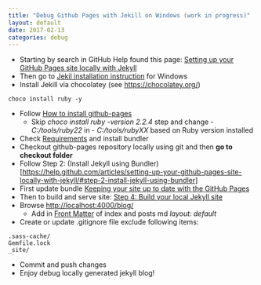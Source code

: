 ```yaml
---
title: "Debug Github Pages with Jekill on Windows (work in progress)"
layout: default
date: 2017-02-13
categories: debug
---
```


* Starting by search in GitHub Help found this page: [Setting up your GitHub Pages site locally with Jekyll](https://help.github.com/articles/setting-up-your-github-pages-site-locally-with-jekyll/#platform-windows)
* Then go to [Jekil installation instruction](http://jekyllrb.com/docs/windows/#installation) for Windows
* Install Jekill via chocolatey (see https://chocolatey.org/)

```
choco install ruby -y
```

* Follow [How to install github-pages](http://jekyllrb.com/docs/windows/#how-to-install-github-pages)
  * Skip *choco install ruby -version 2.2.4* step and change *- C:/tools/ruby22* in - *C:/tools/rubyXX* based on Ruby version installed
* Check [Requirements](https://help.github.com/articles/setting-up-your-github-pages-site-locally-with-jekyll/#requirements) and install bundler
* Checkout github-pages repository locally using git and then **go to checkout folder**
* Follow Step 2: (Install Jekyll using Bundler)[https://help.github.com/articles/setting-up-your-github-pages-site-locally-with-jekyll/#step-2-install-jekyll-using-bundler]
* First update bundle [Keeping your site up to date with the GitHub Pages](https://help.github.com/articles/setting-up-your-github-pages-site-locally-with-jekyll/#keeping-your-site-up-to-date-with-the-github-pages-gem)
* Then to build and serve site: [Step 4: Build your local Jekyll site](https://help.github.com/articles/setting-up-your-github-pages-site-locally-with-jekyll/#step-4-build-your-local-jekyll-site)
* Browse [http://localhost:4000/blog/](http://localhost:4000/blog/)
  * Add in [Front Matter](https://jekyllrb.com/docs/frontmatter/) of index and posts md _layout: default_
* Create or update .gitignore file exclude following items:

```
.sass-cache/
Gemfile.lock
_site/
```

* Commit and push changes
* Enjoy debug locally generated jekyll blog!
